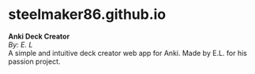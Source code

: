 # steelmaker86.github.io

**Anki Deck Creator**  
*By: E. L*  
A simple and intuitive deck creator web app for Anki. Made by E.L. for his passion project.
